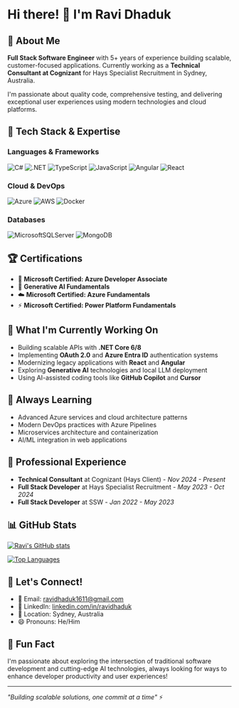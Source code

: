 # Hi there! 👋 I'm Ravi Dhaduk

## 🚀 About Me
**Full Stack Software Engineer** with 5+ years of experience building scalable, customer-focused applications. Currently working as a **Technical Consultant at Cognizant** for Hays Specialist Recruitment in Sydney, Australia.

I'm passionate about quality code, comprehensive testing, and delivering exceptional user experiences using modern technologies and cloud platforms.

## 🔧 Tech Stack & Expertise

### Languages & Frameworks
![C#](https://img.shields.io/badge/c%23-%23239120.svg?style=for-the-badge&logo=c-sharp&logoColor=white)
![.NET](https://img.shields.io/badge/.NET-5C2D91?style=for-the-badge&logo=.net&logoColor=white)
![TypeScript](https://img.shields.io/badge/typescript-%23007ACC.svg?style=for-the-badge&logo=typescript&logoColor=white)
![JavaScript](https://img.shields.io/badge/javascript-%23323330.svg?style=for-the-badge&logo=javascript&logoColor=%23F7DF1E)
![Angular](https://img.shields.io/badge/angular-%23DD0031.svg?style=for-the-badge&logo=angular&logoColor=white)
![React](https://img.shields.io/badge/react-%2320232a.svg?style=for-the-badge&logo=react&logoColor=%2361DAFB)

### Cloud & DevOps
![Azure](https://img.shields.io/badge/azure-%230072C6.svg?style=for-the-badge&logo=microsoftazure&logoColor=white)
![AWS](https://img.shields.io/badge/AWS-%23FF9900.svg?style=for-the-badge&logo=amazon-aws&logoColor=white)
![Docker](https://img.shields.io/badge/docker-%230db7ed.svg?style=for-the-badge&logo=docker&logoColor=white)

### Databases
![MicrosoftSQLServer](https://img.shields.io/badge/Microsoft%20SQL%20Server-CC2927?style=for-the-badge&logo=microsoft%20sql%20server&logoColor=white)
![MongoDB](https://img.shields.io/badge/MongoDB-%234ea94b.svg?style=for-the-badge&logo=mongodb&logoColor=white)

## 🏆 Certifications
- 🥇 **Microsoft Certified: Azure Developer Associate**
- 🤖 **Generative AI Fundamentals**
- ☁️ **Microsoft Certified: Azure Fundamentals**
- ⚡ **Microsoft Certified: Power Platform Fundamentals**

## 🔭 What I'm Currently Working On
- Building scalable APIs with **.NET Core 6/8**
- Implementing **OAuth 2.0** and **Azure Entra ID** authentication systems
- Modernizing legacy applications with **React** and **Angular**
- Exploring **Generative AI** technologies and local LLM deployment
- Using AI-assisted coding tools like **GitHub Copilot** and **Cursor**

## 🌱 Always Learning
- Advanced Azure services and cloud architecture patterns
- Modern DevOps practices with Azure Pipelines
- Microservices architecture and containerization
- AI/ML integration in web applications

## 💼 Professional Experience
- **Technical Consultant** at Cognizant (Hays Client) - *Nov 2024 - Present*
- **Full Stack Developer** at Hays Specialist Recruitment - *May 2023 - Oct 2024*
- **Full Stack Developer** at SSW - *Jan 2022 - May 2023*

## 📊 GitHub Stats
[![Ravi's GitHub stats](https://github-readme-stats.vercel.app/api?username=ravidhaduk&show_icons=true&theme=dark&count_private=true)](https://github.com/ravidhaduk)

[![Top Languages](https://github-readme-stats.vercel.app/api/top-langs/?username=ravidhaduk&layout=compact&theme=dark)](https://github.com/ravidhaduk)

## 🤝 Let's Connect!
- 📧 Email: ravidhaduk1611@gmail.com
- 💼 LinkedIn: [linkedin.com/in/ravidhaduk](https://www.linkedin.com/in/ravidhaduk/)
- 📍 Location: Sydney, Australia
- 😄 Pronouns: He/Him

## 🎯 Fun Fact
I'm passionate about exploring the intersection of traditional software development and cutting-edge AI technologies, always looking for ways to enhance developer productivity and user experiences!

---
*"Building scalable solutions, one commit at a time"* ⚡

<!---
ravidhaduk/ravidhaduk is a ✨ special ✨ repository because its `README.md` (this file) appears on your GitHub profile.
You can click the Preview link to take a look at your changes.
--->
